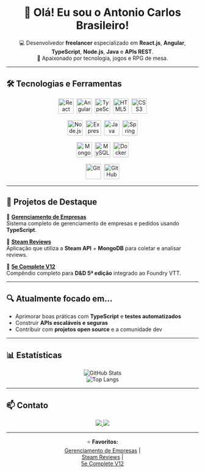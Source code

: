 <div align="center">

# 👋 Olá! Eu sou o Antonio Carlos Brasileiro!

💻 Desenvolvedor **freelancer** especializado em **React.js**, **Angular**, **TypeScript**, **Node.js**, **Java** e **APIs REST**.  
🎲 Apaixonado por tecnologia, jogos e RPG de mesa.  

</div>

---

## 🛠️ Tecnologias e Ferramentas

<div align="center">

<!-- Frontend -->
<img src="https://cdn.jsdelivr.net/gh/devicons/devicon/icons/react/react-original.svg" height="40" alt="React" />&nbsp;
<img src="https://cdn.jsdelivr.net/gh/devicons/devicon/icons/angularjs/angularjs-original.svg" height="40" alt="Angular" />&nbsp;
<img src="https://cdn.jsdelivr.net/gh/devicons/devicon/icons/typescript/typescript-original.svg" height="40" alt="TypeScript" />&nbsp;
<img src="https://cdn.jsdelivr.net/gh/devicons/devicon/icons/html5/html5-original.svg" height="40" alt="HTML5" />&nbsp;
<img src="https://cdn.jsdelivr.net/gh/devicons/devicon/icons/css3/css3-original.svg" height="40" alt="CSS3" />

<!-- Backend -->
<img src="https://cdn.jsdelivr.net/gh/devicons/devicon/icons/nodejs/nodejs-original.svg" height="40" alt="Node.js" />&nbsp;
<img src="https://cdn.jsdelivr.net/gh/devicons/devicon/icons/express/express-original.svg" height="40" alt="Express" />&nbsp;
<img src="https://cdn.jsdelivr.net/gh/devicons/devicon/icons/java/java-original.svg" height="40" alt="Java" />&nbsp;
<img src="https://cdn.jsdelivr.net/gh/devicons/devicon/icons/spring/spring-original.svg" height="40" alt="Spring Boot" />

<!-- Database / Infra -->
<img src="https://cdn.jsdelivr.net/gh/devicons/devicon/icons/mongodb/mongodb-original.svg" height="40" alt="MongoDB" />&nbsp;
<img src="https://cdn.jsdelivr.net/gh/devicons/devicon/icons/mysql/mysql-original.svg" height="40" alt="MySQL" />&nbsp;
<img src="https://cdn.jsdelivr.net/gh/devicons/devicon/icons/docker/docker-original.svg" height="40" alt="Docker" />

<!-- Outras -->
<img src="https://cdn.jsdelivr.net/gh/devicons/devicon/icons/git/git-original.svg" height="40" alt="Git" />&nbsp;
<img src="https://cdn.jsdelivr.net/gh/devicons/devicon/icons/github/github-original.svg" height="40" alt="GitHub" />

</div>

---

## 🚀 Projetos de Destaque

🔹 [**Gerenciamento de Empresas**](https://github.com/AntonioCarlos-DF/gerenciamento-de-empresas)  
Sistema completo de gerenciamento de empresas e pedidos usando **TypeScript**.

🔹 [**Steam Reviews**](https://github.com/AntonioCarlos-DF/steam-reviews)  
Aplicação que utiliza a **Steam API** + **MongoDB** para coletar e analisar reviews.

🔹 [**5e Complete V12**](https://github.com/AntonioCarlos-DF/5e-complete-v12)  
Compêndio completo para **D&D 5ª edição** integrado ao Foundry VTT.

---

## 🔍 Atualmente focado em…

- Aprimorar boas práticas com **TypeScript** e **testes automatizados**  
- Construir **APIs escaláveis e seguras**  
- Contribuir com **projetos open source** e a comunidade dev  

---

## 📊 Estatísticas

<div align="center">

![GitHub Stats](https://github-readme-stats.vercel.app/api?username=AntonioCarlos-DF&show_icons=true&theme=tokyonight&hide_border=true)  
![Top Langs](https://github-readme-stats.vercel.app/api/top-langs/?username=AntonioCarlos-DF&layout=compact&theme=tokyonight&hide_border=true)

</div>

---

## 📫 Contato

<div align="center">

<a href="https://www.linkedin.com/in/antonio-cbs-junior">
  <img src="https://img.shields.io/badge/-LinkedIn-0A66C2?logo=linkedin&logoColor=white&style=for-the-badge" />
</a>
<a href="mailto:antonio.brasileiro.df@outlook.com">
  <img src="https://img.shields.io/badge/Email-0078D4?logo=microsoft-outlook&logoColor=white&style=for-the-badge" />
</a>

</div>

---

<div align="center">

⭐️ **Favoritos:**  
[Gerenciamento de Empresas](https://github.com/AntonioCarlos-DF/gerenciamento-de-empresas) |  
[Steam Reviews](https://github.com/AntonioCarlos-DF/steam-reviews) |  
[5e Complete V12](https://github.com/AntonioCarlos-DF/5e-complete-v12)

</div>
